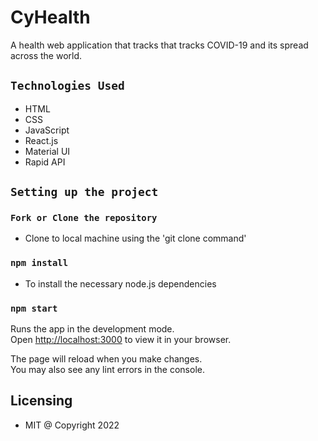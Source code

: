 # CyHealth

A health web application that tracks that tracks COVID-19 and its spread across the world.

## `Technologies Used`

- HTML
- CSS
- JavaScript
- React.js
- Material UI
- Rapid API

## `Setting up the project`

### `Fork or Clone the repository`
- Clone to local machine using the 'git clone <link> command'

### `npm install`
- To install the necessary node.js dependencies

### `npm start`

Runs the app in the development mode.\
Open [http://localhost:3000](http://localhost:3000) to view it in your browser.

The page will reload when you make changes.\
You may also see any lint errors in the console.

## Licensing
- MIT @ Copyright 2022


